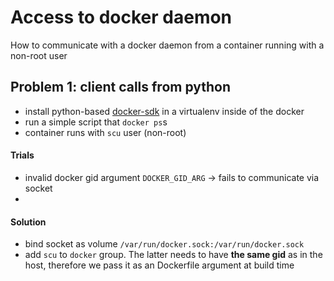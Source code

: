 # Access to docker daemon

How to communicate with a docker daemon from a container running with a non-root user

## Problem 1: client calls from python

- install python-based [docker-sdk] in a virtualenv inside of the docker
- run a simple script that ``docker ps``s
- container runs with ``scu`` user (non-root)

#### Trials

- invalid docker gid argument ``DOCKER_GID_ARG`` -> fails to communicate via socket
- 

#### Solution

- bind socket as volume ``/var/run/docker.sock:/var/run/docker.sock``
- add ``scu`` to ``docker`` group. The latter needs to have **the same gid** as in the host, therefore we pass it as an Dockerfile argument at build time

[docker-sdk]:https://docker-py.readthedocs.io/en/stable/